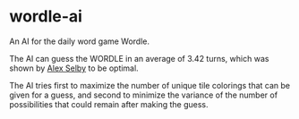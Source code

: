 # wordle-ai
An AI for the daily word game Wordle.

The AI can guess the WORDLE in an average of 3.42 turns, which was shown by [Alex Selby](http://sonorouschocolate.com/notes/index.php?title=The_best_strategies_for_Wordle) to be optimal.

The AI tries first to maximize the number of unique tile colorings that can be given for a guess, and second to minimize the variance of the number of possibilities that could remain after making the guess.